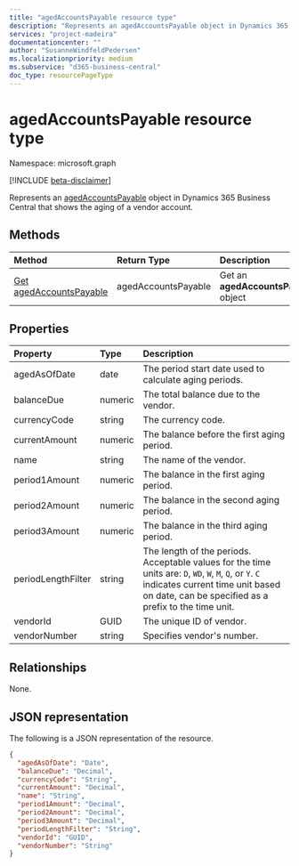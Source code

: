 ```yaml
---
title: "agedAccountsPayable resource type"
description: "Represents an agedAccountsPayable object in Dynamics 365 Business Central that shows the aging of a vendor account.".
services: "project-madeira"
documentationcenter: ""
author: "SusanneWindfeldPedersen"
ms.localizationpriority: medium
ms.subservice: "d365-business-central"
doc_type: resourcePageType
---
```


# agedAccountsPayable resource type

Namespace: microsoft.graph

[!INCLUDE [beta-disclaimer](../../includes/beta-disclaimer.md)]

Represents an [agedAccountsPayable](dynamics-agedaccountspayable.md) object in Dynamics 365 Business Central that shows the aging of a vendor account.

## Methods

| Method         | Return Type  |Description|
|:---------------|:-------------|:----------|
|[Get agedAccountsPayable](../api/dynamics-agedaccountspayable-get.md)|agedAccountsPayable|Get an **agedAccountsPayable** object|

## Properties
| Property	    | Type	   |Description                                 |
|:--------------|:---------|:-------------------------------------------|
|agedAsOfDate   |date|The period start date used to calculate aging periods.|
|balanceDue     |numeric   |The total balance due to the vendor.|
|currencyCode   |string    |The currency code.                     |
|currentAmount  |numeric   |The balance before the first aging period.|
|name           |string    |The name of the vendor.                    |
|period1Amount  |numeric   |The balance in the first aging period.|
|period2Amount  |numeric   |The balance in the second aging period.|
|period3Amount  |numeric   |The balance in the third aging period.|
|periodLengthFilter|string |The length of the periods. Acceptable values for the time units are: `D`, `WD`, `W`, `M`, `Q`, or `Y`. `C` indicates current time unit based on date, can be specified as a prefix to the time unit.|
|vendorId       |GUID      |The unique ID of vendor.                    |
|vendorNumber   |string    |Specifies vendor's number.                  |

## Relationships
None.

## JSON representation

The following is a JSON representation of the resource.

```json
{
  "agedAsOfDate": "Date",
  "balanceDue": "Decimal",
  "currencyCode": "String",
  "currentAmount": "Decimal",
  "name": "String",
  "period1Amount": "Decimal",
  "period2Amount": "Decimal",
  "period3Amount": "Decimal",
  "periodLengthFilter": "String",
  "vendorId": "GUID",
  "vendorNumber": "String"
}
```
